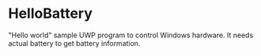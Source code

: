 # HelloBattery

"Hello world" sample UWP program to control Windows hardware.
It needs actual battery to get battery information.
